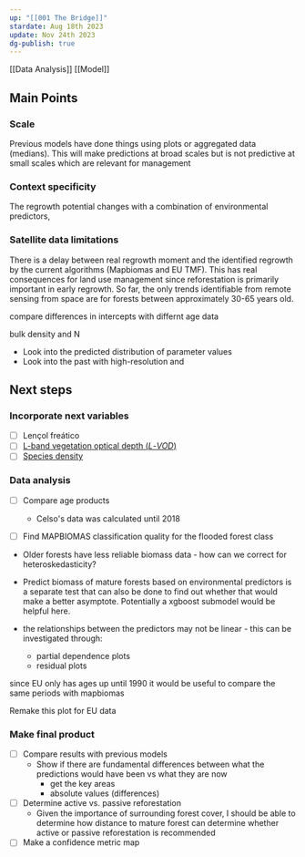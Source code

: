 ```yaml
---
up: "[[001 The Bridge]]"
stardate: Aug 18th 2023
update: Nov 24th 2023
dg-publish: true
---
```


[[Data Analysis]]
[[Model]]


## Main Points
### Scale
Previous models have done things using plots or aggregated data (medians). This will make predictions at broad scales but is not predictive at small scales which are relevant for management

### Context specificity
The regrowth potential changes with a combination of environmental predictors, 

### Satellite data limitations
There is a delay between real regrowth moment and the identified regrowth by the current algorithms (Mapbiomas and EU TMF). This has real consequences for land use management since reforestation is primarily important in early regrowth. So far, the only trends identifiable from remote sensing from space are for forests between approximately 30-65 years old.


compare differences in intercepts with differnt age data


bulk density and N

- Look into the predicted distribution of parameter values
- Look into the past with high-resolution and 
## Next steps
### Incorporate next variables
- [ ] Lençol freático
- [ ] [L-band vegetation optical depth (_L_-_VOD_)](https://ib.remote-sensing.inrae.fr/)
- [ ] [Species density](https://www.nature.com/articles/s41467-022-32063-z)

### Data analysis
- [ ] Compare age products
	- Celso's data was calculated until 2018
- [ ] Find MAPBIOMAS classification quality for the flooded forest class


- Older forests have less reliable biomass data - how can we correct for heteroskedasticity?

- Predict biomass of mature forests based on environmental predictors is a separate test that can also be done to find out whether that would make a better asymptote. Potentially a xgboost submodel would be helpful here.

- the relationships between the predictors may not be linear - this can be investigated through:
	- partial dependence plots
	- residual plots

since EU only has ages up until 1990 it would be useful to compare the same periods with mapbiomas

Remake this plot for EU data


### Make final product
- [ ] Compare results with previous models
	- Show if there are fundamental differences between what the predictions would have been vs what they are now
		- get the key areas
		- absolute values (differences)
- [ ] Determine active vs. passive reforestation
	- Given the importance of surrounding forest cover, I should be able to determine how distance to mature forest can determine whether active or passive reforestation is recommended
- [ ] Make a confidence metric map
